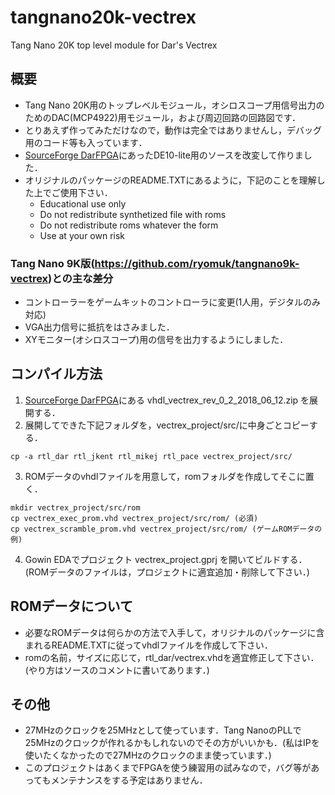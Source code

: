 # tangnano20k-vectrex
Tang Nano 20K top level module for Dar's Vectrex

## 概要
- Tang Nano 20K用のトップレベルモジュール，オシロスコープ用信号出力のためのDAC(MCP4922)用モジュール，および周辺回路の回路図です．
- とりあえず作ってみただけなので，動作は完全ではありませんし，デバッグ用のコード等も入っています．
- [SourceForge DarFPGA](https://sourceforge.net/projects/darfpga/files/Software%20VHDL/vectrex/)にあったDE10-lite用のソースを改変して作りました．
- オリジナルのパッケージのREADME.TXTにあるように，下記のことを理解した上でご使用下さい．
  - Educational use only
  - Do not redistribute synthetized file with roms
  - Do not redistribute roms whatever the form
  - Use at your own risk

### Tang Nano 9K版(https://github.com/ryomuk/tangnano9k-vectrex)との主な差分
- コントローラーをゲームキットのコントローラに変更(1人用，デジタルのみ対応)
- VGA出力信号に抵抗をはさみました．
- XYモニター(オシロスコープ)用の信号を出力するようにしました．

## コンパイル方法

1. [SourceForge DarFPGA](https://sourceforge.net/projects/darfpga/files/Software%20VHDL/vectrex/)にある vhdl_vectrex_rev_0_2_2018_06_12.zip を展開する．
2. 展開してできた下記フォルダを，vectrex_project/src/に中身ごとコピーする．
```
cp -a rtl_dar rtl_jkent rtl_mikej rtl_pace vectrex_project/src/
```
3. ROMデータのvhdlファイルを用意して，romフォルダを作成してそこに置く．
```
mkdir vectrex_project/src/rom
cp vectrex_exec_prom.vhd vectrex_project/src/rom/ (必須)
cp vectrex_scramble_prom.vhd vectrex_project/src/rom/ (ゲームROMデータの例)
```
4. Gowin EDAでプロジェクト vectrex_project.gprj を開いてビルドする．
(ROMデータのファイルは，プロジェクトに適宜追加・削除して下さい．)

## ROMデータについて
- 必要なROMデータは何らかの方法で入手して，オリジナルのパッケージに含まれるREADME.TXTに従ってvhdlファイルを作成して下さい．
- romの名前，サイズに応じて，rtl_dar/vectrex.vhdを適宜修正して下さい．(やり方はソースのコメントに書いてあります．)

## その他
- 27MHzのクロックを25MHzとして使っています．Tang NanoのPLLで25MHzのクロックが作れるかもしれないのでその方がいいかも．(私はIPを使いたくなかったので27MHzのクロックのまま使っています．)
- このプロジェクトはあくまでFPGAを使う練習用の試みなので，バグ等があってもメンテナンスをする予定はありません．
